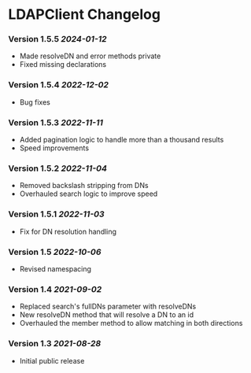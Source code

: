 # LDAPClient Changelog

### Version 1.5.5 *2024-01-12*
   - Made resolveDN and error methods private
   - Fixed missing declarations

### Version 1.5.4 *2022-12-02*
   - Bug fixes

### Version 1.5.3 *2022-11-11*
   - Added pagination logic to handle more than a thousand results
   - Speed improvements

### Version 1.5.2 *2022-11-04*
   - Removed backslash stripping from DNs
   - Overhauled search logic to improve speed

### Version 1.5.1 *2022-11-03*
   - Fix for DN resolution handling

### Version 1.5 *2022-10-06*
   - Revised namespacing

### Version 1.4 *2021-09-02*
   - Replaced search's fullDNs parameter with resolveDNs
   - New resolveDN method that will resolve a DN to an id
   - Overhauled the member method to allow matching in both directions

### Version 1.3 *2021-08-28*
   - Initial public release
